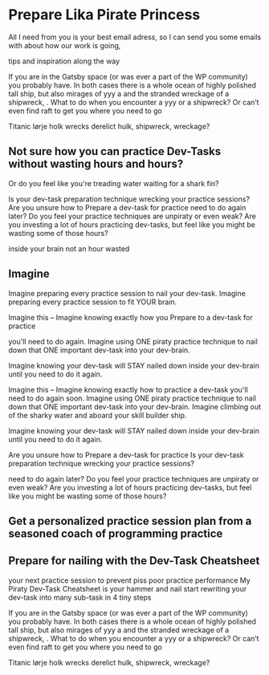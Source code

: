 
# Prepare Lika Pirate Princess

All I need from you is your best email adress, so I can send you some emails with about how our work is going,



tips and inspiration along the way


If you are in the Gatsby space (or was ever a part of the WP community) you probably have. In both cases there is a whole ocean of
highly polished tall ship,
but also mirages of yyy
a and the stranded wreckage of a shipwreck, .
What to do when you encounter a yyy or a shipwreck?
Or can’t even find raft to get you where you need to go

Titanic
lørje holk wrecks derelict hulk, shipwreck, wreckage?
##

## Not sure how you can practice Dev-Tasks without wasting hours and hours?
Or do you feel like you're treading water waiting for a shark fin?

Is your dev-task preparation technique wrecking your practice sessions?
Are you unsure how to Prepare a dev-task for practice
 need to do again later? Do you feel your practice techniques are unpiraty or even weak? Are you investing a lot of hours practicing dev-tasks, but feel like you might be wasting some of those hours?



 inside your brain
not an hour wasted
## Imagine



Imagine preparing every practice session to nail your dev-task.
Imagine preparing every practice session to fit YOUR brain.

Imagine this – Imagine knowing exactly how you Prepare to a dev-task for practice

you'll need to do again. Imagine using ONE piraty practice technique to nail down that ONE important dev-task into your dev-brain.

Imagine knowing your dev-task will STAY nailed down inside your dev-brain until you need to do it again.

Imagine this – Imagine knowing exactly how to practice a dev-task you'll need to do again soon. Imagine using ONE piraty practice technique to nail down that ONE important dev-task into your dev-brain.
Imagine climbing out of the sharky water and aboard your skill builder ship.

Imagine knowing your dev-task will STAY nailed down inside your dev-brain until you need to do it again.

Are you unsure how to Prepare a dev-task for practice
Is your dev-task preparation technique wrecking your practice sessions?

need to do again later? Do you feel your practice techniques are unpiraty or even weak? Are you investing a lot of hours practicing dev-tasks, but feel like you might be wasting some of those hours?

## Get a personalized practice session plan from a seasoned coach of programming practice
## Prepare for nailing with the Dev-Task Cheatsheet
your next practice session to prevent piss poor practice performance
My Piraty Dev-Task Cheatsheet is your hammer and nail
start rewriting your dev-task into many sub-task in 4 tiny steps



If you are in the Gatsby space (or was ever a part of the WP community) you probably have. In both cases there is a whole ocean of
highly polished tall ship,
but also mirages of yyy
a and the stranded wreckage of a shipwreck, .
What to do when you encounter a yyy or a shipwreck?
Or can’t even find raft to get you where you need to go

Titanic
lørje holk wrecks derelict hulk, shipwreck, wreckage?